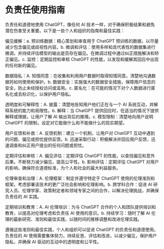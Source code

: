 



# 负责任使用指南



负责任和道德地使用 ChatGPT，像任何 AI 技术一样，对于确保积极结果和避免潜在伤害至关重要。以下是一些个人和组织的指南和最佳实践：

偏见缓解：a. 预训练数据：精心策划和审查用于 ChatGPT 预训练的数据，以尽量减少包含偏见或歧视性内容。b. 微调和评估：使用多样和具代表性的数据集进行微调，并持续评估模型的输出是否存在偏见。在微调过程中通过纠正措施解决和矫正偏见。c. 监控：定期监控和审核 ChatGPT 的性能，以发现和缓解其回应中出现的任何新的偏见。

数据隐私：A. 知情同意：在收集和利用用户数据时取得知情同意。清楚地沟通数据将如何使用和保护。b. 数据安全：实施强大的数据安全措施，保障用户信息的安全，防止未经授权访问或滥用。c. 匿名化：在可能的情况下对个人数据进行匿名化或去标识化，以保护用户隐私。

透明度和可解释性：A. 披露：清楚地告知用户他们正在与一个 AI 系统互动，并解释系统的能力和局限性。b. 解释：当 ChatGPT 提供回应时，在适当的情况下提供解释或理据，让用户了解 AI 输出背后的推理。c. 模型限制：清楚地向用户说明 ChatGPT 的限制，设定对它能做什么和不能做什么的现实期望。

用户反馈和补救：A. 反馈机制：建立一个机制，让用户对 ChatGPT 互动中遇到的问题、偏见或担忧提供反馈。b. 迅速采取行动：积极解决并回应用户反馈，迅速调查和纠正用户提出的任何问题或担忧。

定期评估和审核：A. 偏见评估：定期评估 ChatGPT 的性能，以查找偏见和意外后果。不断努力减少偏见，提高公平性。b. 影响评估：定期评估 ChatGPT 对用户的影响，确保符合道德标准，为个人和社会的最大利益服务。

伦理审查和治理：A. 伦理框架：制定并遵守特定于 ChatGPT 使用的伦理准则和框架。考虑部署该技术的更广泛社会影响和伦理影响。b. 跨学科合作：促进 AI 研究人员、伦理学家、政策制定者和领域专家之间的合作，以解决伦理挑战，并确保负责任的 AI 实践。

定期培训和教育：A. AI 伦理培训：为与 ChatGPT 合作的个人和团队提供培训和教育，以提高对伦理考虑和负责任 AI 使用的意识。b. 持续学习：随时了解 AI 伦理的最新研究、准则和最佳实践，以随时间的推移调整和改进伦理实践。

遵循这些准则和最佳实践，个人和组织可以促进 ChatGPT 的负责任和道德使用。负责任的 AI 使用需要集体努力，持续反思、评估和改进，以减少偏见，保护用户隐私，并确保 AI 驱动的互动中的透明度和公平性。
